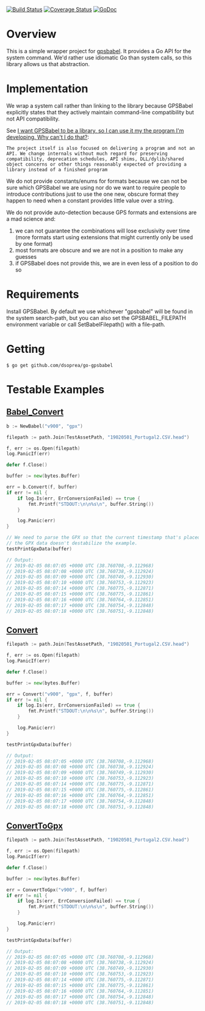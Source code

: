 [![Build Status](https://travis-ci.org/dsoprea/go-gpsbabel.svg?branch=master)](https://travis-ci.org/dsoprea/go-gpsbabel)
[![Coverage Status](https://coveralls.io/repos/github/dsoprea/go-gpsbabel/badge.svg?branch=master)](https://coveralls.io/github/dsoprea/go-gpsbabel?branch=master)
[![GoDoc](https://godoc.org/github.com/dsoprea/go-gpsbabel?status.svg)](https://godoc.org/github.com/dsoprea/go-gpsbabel)

# Overview

This is a simple wrapper project for [gpsbabel](https://www.gpsbabel.org). It provides a Go API for the system command. We'd rather use idiomatic Go than system calls, so this library allows us that abstraction.


# Implementation

We wrap a system call rather than linking to the library because GPSBabel explicitly states that they actively maintain command-line compatibility but not API compatibility.

See [I want GPSBabel to be a library, so I can use it my the program I'm developing. Why can't I do that?](https://www.gpsbabel.org/FAQ.html#library):

    The project itself is also focused on delivering a program and not an API. We change internals without much regard for preserving compatibility, deprecation schedules, API shims, DLL/dylib/shared object concerns or other things reasonably expected of providing a library instead of a finished program

We do not provide constants/enums for formats because we can not be sure which GPSBabel we are using nor do we want to require people to introduce contributions just to use the one new, obscure format they happen to need when a constant provides little value over a string.

We do not provide auto-detection because GPS formats and extensions are a mad science and:

1) we can not guarantee the combinations will lose exclusivity over time (more formats start using extensions that might currently only be used by one format)
2) most formats are obscure and we are not in a position to make any guesses
3) if GPSBabel does not provide this, we are in even less of a position to do so


# Requirements

Install GPSBabel. By default we use whichever "gpsbabel" will be found in the system search-path, but you can also set the GPSBABEL_FILEPATH environment variable or call SetBabelFilepath() with a file-path.


# Getting

```
$ go get github.com/dsoprea/go-gpsbabel
```


# Testable Examples

## [Babel_Convert](https://godoc.org/github.com/dsoprea/go-gpsbabel#example-Babel-Convert)

```go
b := NewBabel("v900", "gpx")

filepath := path.Join(TestAssetPath, "19020501_Portugal2.CSV.head")

f, err := os.Open(filepath)
log.PanicIf(err)

defer f.Close()

buffer := new(bytes.Buffer)

err = b.Convert(f, buffer)
if err != nil {
    if log.Is(err, ErrConversionFailed) == true {
        fmt.Printf("STDOUT:\n\n%s\n", buffer.String())
    }

    log.Panic(err)
}

// We need to parse the GPX so that the current timestamp that's placed into
// the GPX data doesn't destabilize the example.
testPrintGpxData(buffer)

// Output:
// 2019-02-05 08:07:05 +0000 UTC (38.760708,-9.112968)
// 2019-02-05 08:07:08 +0000 UTC (38.760738,-9.112924)
// 2019-02-05 08:07:09 +0000 UTC (38.760749,-9.112930)
// 2019-02-05 08:07:10 +0000 UTC (38.760753,-9.112923)
// 2019-02-05 08:07:14 +0000 UTC (38.760775,-9.112871)
// 2019-02-05 08:07:15 +0000 UTC (38.760775,-9.112861)
// 2019-02-05 08:07:16 +0000 UTC (38.760764,-9.112851)
// 2019-02-05 08:07:17 +0000 UTC (38.760754,-9.112848)
// 2019-02-05 08:07:18 +0000 UTC (38.760751,-9.112848)
```


## [Convert](https://godoc.org/github.com/dsoprea/go-gpsbabel#example-Convert)

```go
filepath := path.Join(TestAssetPath, "19020501_Portugal2.CSV.head")

f, err := os.Open(filepath)
log.PanicIf(err)

defer f.Close()

buffer := new(bytes.Buffer)

err = Convert("v900", "gpx", f, buffer)
if err != nil {
    if log.Is(err, ErrConversionFailed) == true {
        fmt.Printf("STDOUT:\n\n%s\n", buffer.String())
    }

    log.Panic(err)
}

testPrintGpxData(buffer)

// Output:
// 2019-02-05 08:07:05 +0000 UTC (38.760708,-9.112968)
// 2019-02-05 08:07:08 +0000 UTC (38.760738,-9.112924)
// 2019-02-05 08:07:09 +0000 UTC (38.760749,-9.112930)
// 2019-02-05 08:07:10 +0000 UTC (38.760753,-9.112923)
// 2019-02-05 08:07:14 +0000 UTC (38.760775,-9.112871)
// 2019-02-05 08:07:15 +0000 UTC (38.760775,-9.112861)
// 2019-02-05 08:07:16 +0000 UTC (38.760764,-9.112851)
// 2019-02-05 08:07:17 +0000 UTC (38.760754,-9.112848)
// 2019-02-05 08:07:18 +0000 UTC (38.760751,-9.112848)
```


## [ConvertToGpx](https://godoc.org/github.com/dsoprea/go-gpsbabel#example-ConvertToGpx)

```go
filepath := path.Join(TestAssetPath, "19020501_Portugal2.CSV.head")

f, err := os.Open(filepath)
log.PanicIf(err)

defer f.Close()

buffer := new(bytes.Buffer)

err = ConvertToGpx("v900", f, buffer)
if err != nil {
    if log.Is(err, ErrConversionFailed) == true {
        fmt.Printf("STDOUT:\n\n%s\n", buffer.String())
    }

    log.Panic(err)
}

testPrintGpxData(buffer)

// Output:
// 2019-02-05 08:07:05 +0000 UTC (38.760708,-9.112968)
// 2019-02-05 08:07:08 +0000 UTC (38.760738,-9.112924)
// 2019-02-05 08:07:09 +0000 UTC (38.760749,-9.112930)
// 2019-02-05 08:07:10 +0000 UTC (38.760753,-9.112923)
// 2019-02-05 08:07:14 +0000 UTC (38.760775,-9.112871)
// 2019-02-05 08:07:15 +0000 UTC (38.760775,-9.112861)
// 2019-02-05 08:07:16 +0000 UTC (38.760764,-9.112851)
// 2019-02-05 08:07:17 +0000 UTC (38.760754,-9.112848)
// 2019-02-05 08:07:18 +0000 UTC (38.760751,-9.112848)
```
